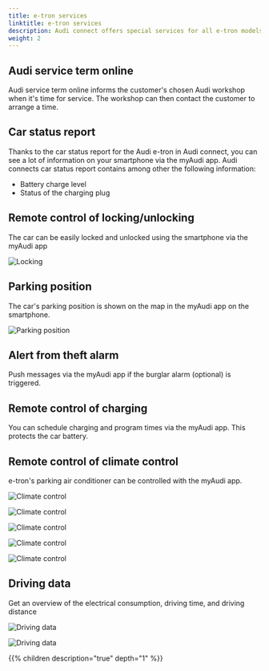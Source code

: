 ```yaml
---
title: e-tron services
linktitle: e-tron services
description: Audi connect offers special services for all e-tron models, which help, for example, in managing the vehicle status at a glance, including the charging status and the driving data of the vehicle.
weight: 2
---
```



## Audi service term online

Audi service term online informs the customer's chosen Audi workshop when it's time for service. The workshop can then contact the customer to arrange a time.

## Car status report

Thanks to the car status report for the Audi e-tron in Audi connect, you can see a lot of information on your smartphone via the myAudi app. Audi connects car status report contains among other the following information:

- Battery charge level
- Status of the charging plug

## Remote control of locking/unlocking

The car can be easily locked and unlocked using the smartphone via the myAudi app

![Locking](locking.jpg "You can lock and unlock the car from the myAudi app")

## Parking position

The car's parking position is shown on the map in the myAudi app on the smartphone.

![Parking position](parkingposition.jpg "Parking position")

## Alert from theft alarm

Push messages via the myAudi app if the burglar alarm (optional) is triggered.

## Remote control of charging

You can schedule charging and program times via the myAudi app. This protects the car battery.

## Remote control of climate control

e-tron's parking air conditioner can be controlled with the myAudi app.

![Climate control](climatecontrol1.jpg "You can control temperature, window heating, and comfort climate if available")

![Climate control](climatecontrol2.jpg "You can also set a timer on climate")

![Climate control](climatecontrol3.jpg "When started it runs for 30 minutes")

![Climate control](climatecontrol4.jpg "You have also a quick start from the bottom menu")

![Climate control](climatecontrol5.jpg "Quickstart options")

## Driving data

Get an overview of the electrical consumption, driving time, and driving distance

![Driving data](drivingdata.jpg "Driving data short-term memory")

![Driving data](drivingdata2.jpg "Driving data long-term memory")

{{% children description="true" depth="1" %}}
